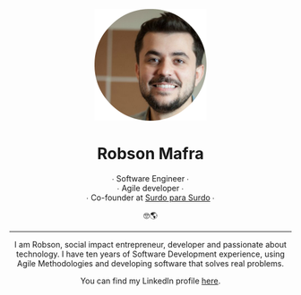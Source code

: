 <p align="center">
  <img src="me-robson-mafra.png" width="200">
  <h1 align="center">Robson Mafra</h1>
  <p align="center">
    ∙ Software Engineer ∙<br>
    ∙ Agile developer ∙<br>
    ∙ Co-founder at <a target="_blank" href="https://surdoparasurdo.com.br">Surdo para Surdo</a> ∙<br>
  </p>
  <p align="center">
    🤓🌎
  </p>
</p>

---
<p align="center">
  I am Robson, social impact entrepreneur, developer and passionate about technology.
  I have ten years of Software Development experience, using Agile Methodologies and developing software that solves real problems.
</p>

<p align="center">
  You can find my LinkedIn profile <a target="_blank" href="https://www.linkedin.com/in/robsonvmafra">here</a>.
</p>
